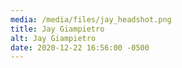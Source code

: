```yaml
---
media: /media/files/jay_headshot.png
title: Jay Giampietro
alt: Jay Giampietro
date: 2020-12-22 16:56:00 -0500
---
```

